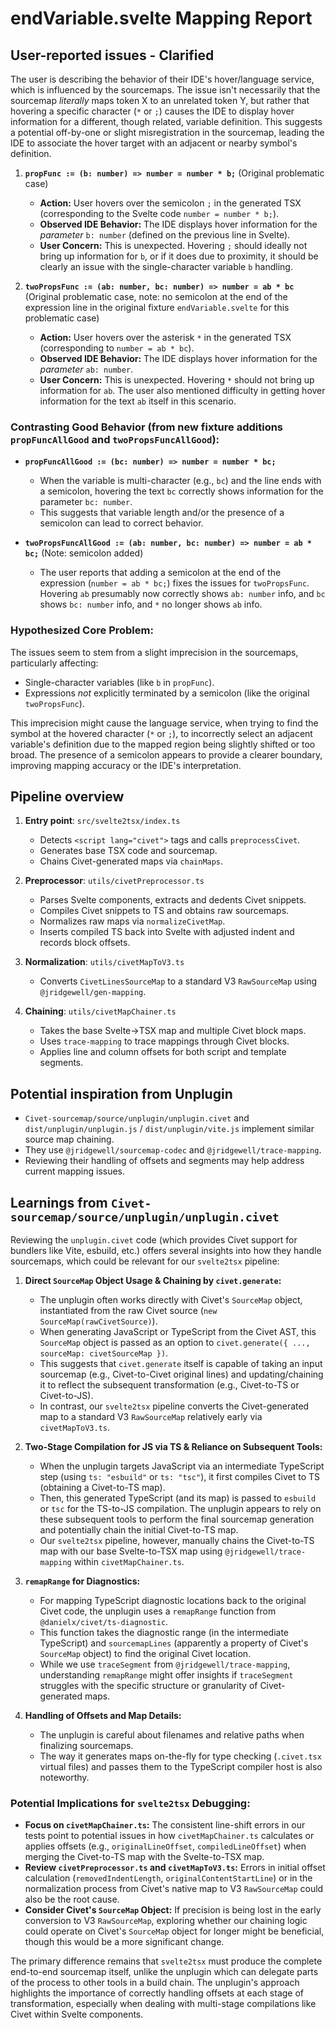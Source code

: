  # endVariable.svelte Mapping Report

## User-reported issues - Clarified

The user is describing the behavior of their IDE's hover/language service, which is influenced by the sourcemaps. The issue isn't necessarily that the sourcemap *literally* maps token X to an unrelated token Y, but rather that hovering a specific character (`*` or `;`) causes the IDE to display hover information for a different, though related, variable definition. This suggests a potential off-by-one or slight misregistration in the sourcemap, leading the IDE to associate the hover target with an adjacent or nearby symbol's definition.

1.  **`propFunc := (b: number) => number = number * b;`** (Original problematic case)
    *   **Action:** User hovers over the semicolon `;` in the generated TSX (corresponding to the Svelte code `number = number * b;`).
    *   **Observed IDE Behavior:** The IDE displays hover information for the *parameter* `b: number` (defined on the previous line in Svelte).
    *   **User Concern:** This is unexpected. Hovering `;` should ideally not bring up information for `b`, or if it does due to proximity, it should be clearly an issue with the single-character variable `b` handling.

2.  **`twoPropsFunc := (ab: number, bc: number) => number = ab * bc`** (Original problematic case, note: no semicolon at the end of the expression line in the original fixture `endVariable.svelte` for this problematic case)
    *   **Action:** User hovers over the asterisk `*` in the generated TSX (corresponding to `number = ab * bc`).
    *   **Observed IDE Behavior:** The IDE displays hover information for the *parameter* `ab: number`.
    *   **User Concern:** This is unexpected. Hovering `*` should not bring up information for `ab`. The user also mentioned difficulty in getting hover information for the text `ab` itself in this scenario.

### Contrasting Good Behavior (from new fixture additions `propFuncAllGood` and `twoPropsFuncAllGood`):

*   **`propFuncAllGood := (bc: number) => number = number * bc;`**
    *   When the variable is multi-character (e.g., `bc`) and the line ends with a semicolon, hovering the text `bc` correctly shows information for the parameter `bc: number`.
    *   This suggests that variable length and/or the presence of a semicolon can lead to correct behavior.

*   **`twoPropsFuncAllGood := (ab: number, bc: number) => number = ab * bc;`** (Note: semicolon added)
    *   The user reports that adding a semicolon at the end of the expression (`number = ab * bc;`) fixes the issues for `twoPropsFunc`. Hovering `ab` presumably now correctly shows `ab: number` info, and `bc` shows `bc: number` info, and `*` no longer shows `ab` info.

### Hypothesized Core Problem:

The issues seem to stem from a slight imprecision in the sourcemaps, particularly affecting:
*   Single-character variables (like `b` in `propFunc`).
*   Expressions *not* explicitly terminated by a semicolon (like the original `twoPropsFunc`).

This imprecision might cause the language service, when trying to find the symbol at the hovered character (`*` or `;`), to incorrectly select an adjacent variable's definition due to the mapped region being slightly shifted or too broad.
The presence of a semicolon appears to provide a clearer boundary, improving mapping accuracy or the IDE's interpretation.

## Pipeline overview

1. **Entry point**: `src/svelte2tsx/index.ts`
   - Detects `<script lang="civet">` tags and calls `preprocessCivet`.
   - Generates base TSX code and sourcemap.
   - Chains Civet-generated maps via `chainMaps`.

2. **Preprocessor**: `utils/civetPreprocessor.ts`
   - Parses Svelte components, extracts and dedents Civet snippets.
   - Compiles Civet snippets to TS and obtains raw sourcemaps.
   - Normalizes raw maps via `normalizeCivetMap`.
   - Inserts compiled TS back into Svelte with adjusted indent and records block offsets.

3. **Normalization**: `utils/civetMapToV3.ts`
   - Converts `CivetLinesSourceMap` to a standard V3 `RawSourceMap` using `@jridgewell/gen-mapping`.

4. **Chaining**: `utils/civetMapChainer.ts`
   - Takes the base Svelte→TSX map and multiple Civet block maps.
   - Uses `trace-mapping` to trace mappings through Civet blocks.
   - Applies line and column offsets for both script and template segments.

## Potential inspiration from Unplugin

- `Civet-sourcemap/source/unplugin/unplugin.civet` and
  `dist/unplugin/unplugin.js` /
  `dist/unplugin/vite.js` implement similar source map chaining.
- They use `@jridgewell/sourcemap-codec` and `@jridgewell/trace-mapping`.
- Reviewing their handling of offsets and segments may help address current mapping issues.

## Learnings from `Civet-sourcemap/source/unplugin/unplugin.civet`

Reviewing the `unplugin.civet` code (which provides Civet support for bundlers like Vite, esbuild, etc.) offers several insights into how they handle sourcemaps, which could be relevant for our `svelte2tsx` pipeline:

1.  **Direct `SourceMap` Object Usage & Chaining by `civet.generate`:**
    *   The unplugin often works directly with Civet's `SourceMap` object, instantiated from the raw Civet source (`new SourceMap(rawCivetSource)`).
    *   When generating JavaScript or TypeScript from the Civet AST, this `SourceMap` object is passed as an option to `civet.generate({ ..., sourceMap: civetSourceMap })`.
    *   This suggests that `civet.generate` itself is capable of taking an input sourcemap (e.g., Civet-to-Civet original lines) and updating/chaining it to reflect the subsequent transformation (e.g., Civet-to-TS or Civet-to-JS).
    *   In contrast, our `svelte2tsx` pipeline converts the Civet-generated map to a standard V3 `RawSourceMap` relatively early via `civetMapToV3.ts`.

2.  **Two-Stage Compilation for JS via TS & Reliance on Subsequent Tools:**
    *   When the unplugin targets JavaScript via an intermediate TypeScript step (using `ts: "esbuild"` or `ts: "tsc"`), it first compiles Civet to TS (obtaining a Civet-to-TS map).
    *   Then, this generated TypeScript (and its map) is passed to `esbuild` or `tsc` for the TS-to-JS compilation. The unplugin appears to rely on these subsequent tools to perform the final sourcemap generation and potentially chain the initial Civet-to-TS map.
    *   Our `svelte2tsx` pipeline, however, manually chains the Civet-to-TS map with our base Svelte-to-TSX map using `@jridgewell/trace-mapping` within `civetMapChainer.ts`.

3.  **`remapRange` for Diagnostics:**
    *   For mapping TypeScript diagnostic locations back to the original Civet code, the unplugin uses a `remapRange` function from `@danielx/civet/ts-diagnostic`.
    *   This function takes the diagnostic range (in the intermediate TypeScript) and `sourcemapLines` (apparently a property of Civet's `SourceMap` object) to find the original Civet location.
    *   While we use `traceSegment` from `@jridgewell/trace-mapping`, understanding `remapRange` might offer insights if `traceSegment` struggles with the specific structure or granularity of Civet-generated maps.

4.  **Handling of Offsets and Map Details:**
    *   The unplugin is careful about filenames and relative paths when finalizing sourcemaps.
    *   The way it generates maps on-the-fly for type checking (`.civet.tsx` virtual files) and passes them to the TypeScript compiler host is also noteworthy.

### Potential Implications for `svelte2tsx` Debugging:

*   **Focus on `civetMapChainer.ts`:** The consistent line-shift errors in our tests point to potential issues in how `civetMapChainer.ts` calculates or applies offsets (e.g., `originalLineOffset`, `compiledLineOffset`) when merging the Civet-to-TS map with the Svelte-to-TSX map.
*   **Review `civetPreprocessor.ts` and `civetMapToV3.ts`:** Errors in initial offset calculation (`removedIndentLength`, `originalContentStartLine`) or in the normalization process from Civet's native map to V3 `RawSourceMap` could also be the root cause.
*   **Consider Civet's `SourceMap` Object:** If precision is being lost in the early conversion to V3 `RawSourceMap`, exploring whether our chaining logic could operate on Civet's `SourceMap` object for longer might be beneficial, though this would be a more significant change.

The primary difference remains that `svelte2tsx` must produce the complete end-to-end sourcemap itself, unlike the unplugin which can delegate parts of the process to other tools in a build chain. The unplugin's approach highlights the importance of correctly handling offsets at each stage of transformation, especially when dealing with multi-stage compilations like Civet within Svelte components.
